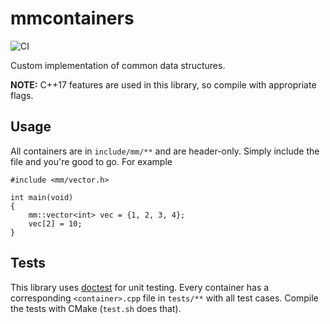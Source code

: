 # mmcontainers

![CI](https://github.com/mayant15/mlib/workflows/CI/badge.svg?branch=main)

Custom implementation of common data structures.

**NOTE:** C++17 features are used in this library, so compile with appropriate flags.

## Usage

All containers are in `include/mm/**` and are header-only. Simply include the file and you're good to go. For example
```
#include <mm/vector.h>

int main(void)
{
    mm::vector<int> vec = {1, 2, 3, 4};
    vec[2] = 10;
}
```

## Tests

This library uses [doctest](https://github.com/onqtam/doctest/) for unit testing. Every container has a corresponding `<container>.cpp` file in `tests/**` with all test cases.
Compile the tests with CMake (`test.sh` does that).

